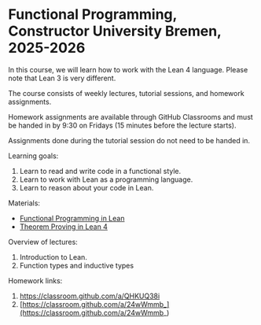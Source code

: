 # Functional Programming, Constructor University Bremen, 2025-2026

In this course, we will learn how to work with the Lean 4 language.
Please note that Lean 3 is very different.

The course consists of weekly lectures, tutorial sessions, and
homework assignments.

Homework assignments are available through GitHub Classrooms and must be handed
in by 9:30 on Fridays (15 minutes before the lecture starts).

Assignments done during the tutorial session do not need to be handed in.

Learning goals:
1. Learn to read and write code in a functional style.
2. Learn to work with Lean as a programming language.
3. Learn to reason about your code in Lean.

Materials:
- [Functional Programming in Lean](https://lean-lang.org/functional_programming_in_lean/)
- [Theorem Proving in Lean 4](https://leanprover.github.io/theorem_proving_in_lean4/)

Overview of lectures:
1. Introduction to Lean.
2. Function types and inductive types

Homework links:
1. https://classroom.github.com/a/QHKUQ38i
2. [https://classroom.github.com/a/24wWmmb_](https://classroom.github.com/a/24wWmmb_)
